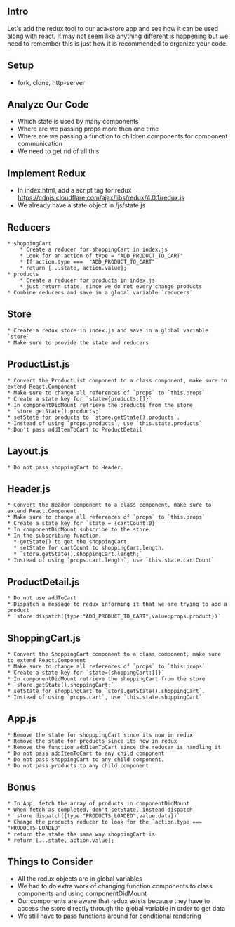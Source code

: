 
## Intro
Let's add the redux tool to our aca-store app and see how it can be used along with react.
It may not seem like anything different is happening but we need to remember this is just how it is recommended to organize your code.

## Setup
* fork, clone, http-server
## Analyze Our Code
* Which state is used by many components
* Where are we passing props more then one time
* Where are we passing a function to children components for component communication
* We need to get rid of all this

## Implement Redux
* In index.html, add a script tag for redux https://cdnjs.cloudflare.com/ajax/libs/redux/4.0.1/redux.js
* We already have a state object in /js/state.js
## Reducers
    * shoppingCart
        * Create a reducer for shoppingCart in index.js
        * Look for an action of type = "ADD_PRODUCT_TO_CART"
        * If action.type ===  "ADD_PRODUCT_TO_CART"
        * return [...state, action.value];
    * products
        * Create a reducer for products in index.js
        * just return state, since we do not every change products
    * Combine reducers and save in a global variable `reducers`
## Store
    * Create a redux store in index.js and save in a global variable `store`
    * Make sure to provide the state and reducers
## ProductList.js
    * Convert the ProductList component to a class component, make sure to extend React.Component
    * Make sure to change all references of `props` to `this.props`
    * Create a state key for `state={products:[]}`
    * In componentDidMount retrieve the products from the store
    * `store.getState().products;`
    * setState for products to `store.getState().products`. 
    * Instead of using `props.products`, use `this.state.products`
    * Don't pass addItemToCart to ProductDetail
## Layout.js
    * Do not pass shoppingCart to Header.
## Header.js
    * Convert the Header component to a class component, make sure to extend React.Component
    * Make sure to change all references of `props` to `this.props`
    * Create a state key for `state = {cartCount:0}`
    * In componentDidMount subscribe to the store
    * In the subscribing function, 
      * getState() to get the shoppingCart. 
      * setState for cartCount to shoppingCart.length. 
      * `store.getState().shoppingCart.length;`
    * Instead of using `props.cart.length`, use `this.state.cartCount`
## ProductDetail.js
    * Do not use addToCart
    * Dispatch a message to redux informing it that we are trying to add a product
    * `store.dispatch({type:"ADD_PRODUCT_TO_CART",value:props.product})`
## ShoppingCart.js
    * Convert the ShoppingCart component to a class component, make sure to extend React.Component
    * Make sure to change all references of `props` to `this.props`
    * Create a state key for `state={shoppingCart:[]}`
    * In componentDidMount retrieve the shoppingCart from the store
    * `store.getState().shoppingCart;`
    * setState for shoppingCart to `store.getState().shoppingCart`. 
    * Instead of using `props.cart`, use `this.state.shoppingCart`
## App.js
    * Remove the state for shopppingCart since its now in redux
    * Remove the state for products since its now in redux
    * Remove the function addItemToCart since the reducer is handling it
    * Do not pass addItemToCart to any child component
    * Do not pass shoppingCart to any child component.
    * Do not pass products to any child component
## Bonus
    * In App, fetch the array of products in componentDidMount
    * When fetch as completed, don't setState, instead dispatch
    * `store.dispatch({type:"PRODUCTS_LOADED",value:data})`
    * Change the products reducer to look for the `action.type === "PRODUCTS_LOADED"`
    * return the state the same way shoppingCart is
    * return [...state, action.value];
## Things to Consider
* All the redux objects are in global variables
* We had to do extra work of changing function components to class components and using componentDidMount
* Our components are aware that redux exists because they have to access the store directly through the global variable in order to get data
* We still have to pass functions around for conditional rendering


